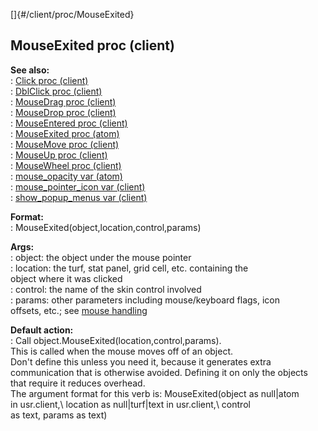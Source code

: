 []{#/client/proc/MouseExited}    
## MouseExited proc (client)    
**See also:**    
:   [Click proc (client)](/ref/client/proc/Click)    
:   [DblClick proc (client)](/ref/client/proc/DblClick)    
:   [MouseDrag proc (client)](/ref/client/proc/MouseDrag)    
:   [MouseDrop proc (client)](/ref/client/proc/MouseDrop)    
:   [MouseEntered proc (client)](/ref/client/proc/MouseEntered)    
:   [MouseExited proc (atom)](/ref/atom/proc/MouseExited)    
:   [MouseMove proc (client)](/ref/client/proc/MouseMove)    
:   [MouseUp proc (client)](/ref/client/proc/MouseUp)    
:   [MouseWheel proc (client)](/ref/client/proc/MouseWheel)    
:   [mouse_opacity var (atom)](/ref/atom/var/mouse_opacity)    
:   [mouse_pointer_icon var (client)](/ref/client/var/mouse_pointer_icon)    
:   [show_popup_menus var (client)](/ref/client/var/show_popup_menus)    
<!-- -->    
**Format:**    
:   MouseExited(object,location,control,params)    
<!-- -->    
**Args:**    
:   object: the object under the mouse pointer    
:   location: the turf, stat panel, grid cell, etc. containing the    
    object where it was clicked    
:   control: the name of the skin control involved    
:   params: other parameters including mouse/keyboard flags, icon    
    offsets, etc.; see [mouse handling](/ref/DM/mouse)    
<!-- -->    
**Default action:**    
:   Call object.MouseExited(location,control,params).    
This is called when the mouse moves off of an object.    
Don\'t define this unless you need it, because it generates extra    
communication that is otherwise avoided. Defining it on only the objects    
that require it reduces overhead.    
The argument format for this verb is: MouseExited(object as null\|atom    
in usr.client,\\ location as null\|turf\|text in usr.client,\\ control    
as text, params as text)  